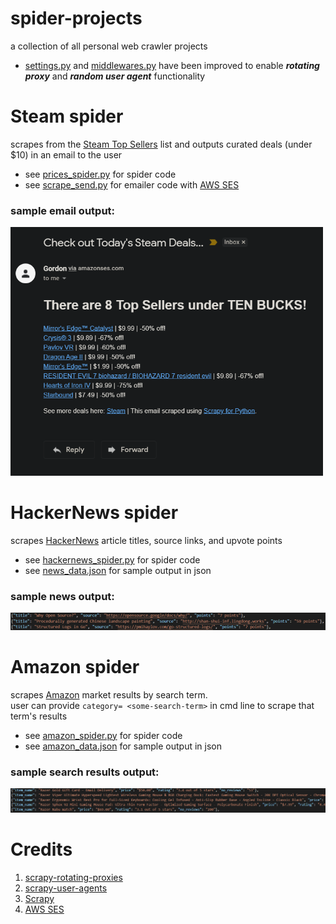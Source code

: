 # spider-projects
 a collection of all personal web crawler projects<br/>
 - [settings.py](forfun/forfun/settings.py) and [middlewares.py](forfun/forfun/middlewares.py) have been improved to enable ***rotating proxy*** and ***random user agent*** functionality

# Steam spider
scrapes from the [Steam Top Sellers](https://store.steampowered.com/search/?filter=topsellers) list and outputs curated deals (under $10) in an email to the user<br/>
- see [prices_spider.py](forfun/forfun/spiders/prices_spider.py) for spider code<br/>
- see [scrape_send.py](forfun/forfun/other_scripts/scrape_send.py) for emailer code with [AWS SES](https://docs.aws.amazon.com/ses/latest/DeveloperGuide/Welcome.html)<br/>

### sample email output:
<img src="images/steam-sample-output.png" width="500">


# HackerNews spider
scrapes [HackerNews](https://news.ycombinator.com/) article titles, source links, and upvote points<br/>
- see [hackernews_spider.py](forfun/forfun/spiders/hackernews_spider.py) for spider code<br/>
- see [news_data.json](forfun/news_data.json) for sample output in json  

### sample news output:
<img src="images/hackernews-sample-output.png" width="750">


# Amazon spider
scrapes [Amazon](https://www.amazon.com/) market results by search term.<br/>
user can provide `category= <some-search-term>` in cmd line to scrape that term's results<br/> 
- see [amazon_spider.py](forfun/forfun/spiders/amazon_spider.py) for spider code<br/>
- see [amazon_data.json](forfun/amazon_data.json) for sample output in json

### sample search results output:
<img src="images/amazon-sample-output.png" width="750">


# Credits
1. [scrapy-rotating-proxies](https://github.com/TeamHG-Memex/scrapy-rotating-proxies)
2. [scrapy-user-agents](https://github.com/hyan15/crawler-demo/tree/master/crawling-basic/scrapy_user_agents)
3. [Scrapy](https://scrapy.org/)
4. [AWS SES](https://docs.aws.amazon.com/ses/latest/DeveloperGuide/Welcome.html)












